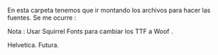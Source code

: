 En esta carpeta tenemos que ir montando los archivos para hacer las fuentes. Se me ocurre :

Nota : Usar Squirrel Fonts para cambiar los TTF a  Woof . 

Helvetica.
Futura. 
